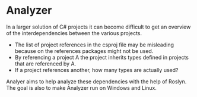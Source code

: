 # Analyzer

In a larger solution of C# projects it can become difficult 
to get an overview of the interdependencies between the various
projects. 

* The list of project references in the csproj file may be misleading
  because on the references packages might not be used.
* By referencing a project A the project inherits types defined 
  in projects that are referenced by A.
* If a project references another, how many types are actually used?
 
Analyer aims to help analyze these dependencies with the help of Roslyn.
The goal is also to make Analyzer run on Windows and Linux.






